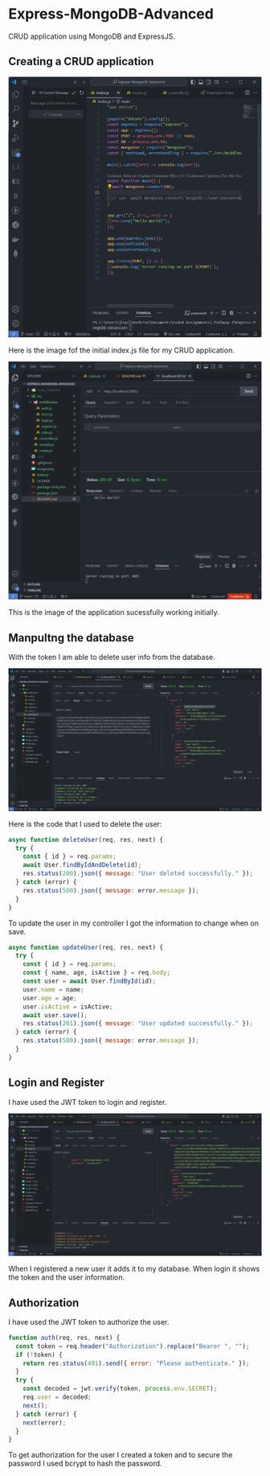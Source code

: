 # Express-MongoDB-Advanced

CRUD application using MongoDB and ExpressJS.

## Creating a CRUD application

![alt text](image-2.png)

Here is the image fof the initial index.js file for my CRUD application.

![alt text](image-1.png)

This is the image of the application sucessfully working initially.

## Manpultng the database

With the token I am able to delete user info from the database.

![alt text](image-3.png)

Here is the code that I used to delete the user:

```js
async function deleteUser(req, res, next) {
  try {
    const { id } = req.params;
    await User.findByIdAndDelete(id);
    res.status(200).json({ message: "User deleted successfully." });
  } catch (error) {
    res.status(500).json({ message: error.message });
  }
}
```

To update the user in my controller I got the information to change when on save.

```js
async function updateUser(req, res, next) {
  try {
    const { id } = req.params;
    const { name, age, isActive } = req.body;
    const user = await User.findById(id);
    user.name = name;
    user.age = age;
    user.isActive = isActive;
    await user.save();
    res.status(201).json({ message: "User updated successfully." });
  } catch (error) {
    res.status(500).json({ message: error.message });
  }
}
```

## Login and Register

I have used the JWT token to login and register.

![alt text](image-4.png)

When I registered a new user it adds it to my database. When login it shows the token and the user information.

## Authorization

I have used the JWT token to authorize the user.

```js
function auth(req, res, next) {
  const token = req.header("Authorization").replace("Bearer ", "");
  if (!token) {
    return res.status(401).send({ error: "Please authenticate." });
  }
  try {
    const decoded = jwt.verify(token, process.env.SECRET);
    req.user = decoded;
    next();
  } catch (error) {
    next(error);
  }
}
```

To get authorization for the user I created a token and to secure the password I used bcrypt to hash the password.
